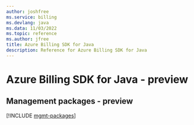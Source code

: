 ```yaml
---
author: joshfree
ms.service: billing
ms.devlang: java
ms.data: 11/03/2022
ms.topic: reference
ms.author: jfree
title: Azure Billing SDK for Java
description: Reference for Azure Billing SDK for Java
---
```

# Azure Billing SDK for Java - preview

## Management packages - preview
[!INCLUDE [mgmt-packages](billing-mgmt-index.md)]